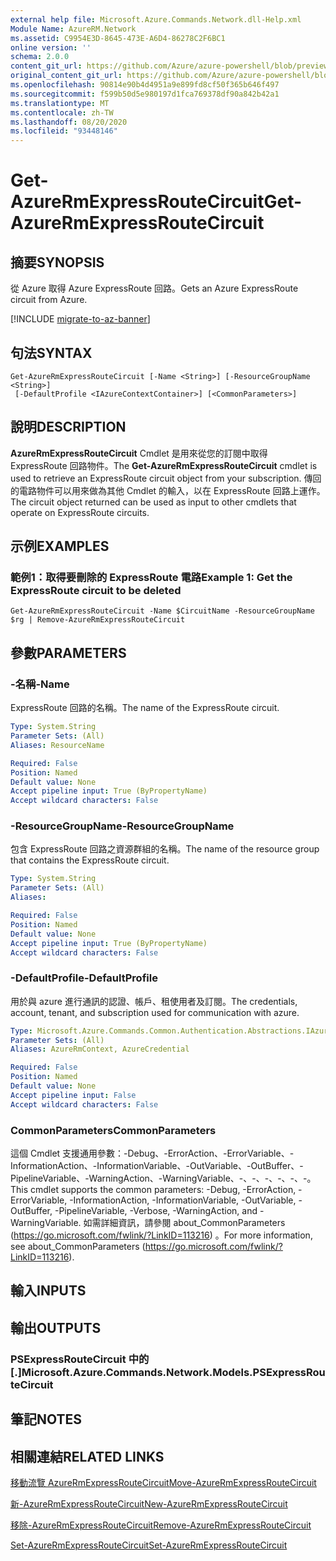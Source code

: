 ```yaml
---
external help file: Microsoft.Azure.Commands.Network.dll-Help.xml
Module Name: AzureRM.Network
ms.assetid: C9954E3D-8645-473E-A6D4-86278C2F6BC1
online version: ''
schema: 2.0.0
content_git_url: https://github.com/Azure/azure-powershell/blob/preview/src/ResourceManager/Network/Commands.Network/help/Get-AzureRmExpressRouteCircuit.md
original_content_git_url: https://github.com/Azure/azure-powershell/blob/preview/src/ResourceManager/Network/Commands.Network/help/Get-AzureRmExpressRouteCircuit.md
ms.openlocfilehash: 90814e90b4d4951a9e899fd8cf50f365b646f497
ms.sourcegitcommit: f599b50d5e980197d1fca769378df90a842b42a1
ms.translationtype: MT
ms.contentlocale: zh-TW
ms.lasthandoff: 08/20/2020
ms.locfileid: "93448146"
---
```

# <span data-ttu-id="fb4eb-101">Get-AzureRmExpressRouteCircuit</span><span class="sxs-lookup"><span data-stu-id="fb4eb-101">Get-AzureRmExpressRouteCircuit</span></span>

## <span data-ttu-id="fb4eb-102">摘要</span><span class="sxs-lookup"><span data-stu-id="fb4eb-102">SYNOPSIS</span></span>
<span data-ttu-id="fb4eb-103">從 Azure 取得 Azure ExpressRoute 回路。</span><span class="sxs-lookup"><span data-stu-id="fb4eb-103">Gets an Azure ExpressRoute circuit from Azure.</span></span>

[!INCLUDE [migrate-to-az-banner](../../includes/migrate-to-az-banner.md)]

## <span data-ttu-id="fb4eb-104">句法</span><span class="sxs-lookup"><span data-stu-id="fb4eb-104">SYNTAX</span></span>

```
Get-AzureRmExpressRouteCircuit [-Name <String>] [-ResourceGroupName <String>]
 [-DefaultProfile <IAzureContextContainer>] [<CommonParameters>]
```

## <span data-ttu-id="fb4eb-105">說明</span><span class="sxs-lookup"><span data-stu-id="fb4eb-105">DESCRIPTION</span></span>
<span data-ttu-id="fb4eb-106">**AzureRmExpressRouteCircuit** Cmdlet 是用來從您的訂閱中取得 ExpressRoute 回路物件。</span><span class="sxs-lookup"><span data-stu-id="fb4eb-106">The **Get-AzureRmExpressRouteCircuit** cmdlet is used to retrieve an ExpressRoute circuit object from your subscription.</span></span> <span data-ttu-id="fb4eb-107">傳回的電路物件可以用來做為其他 Cmdlet 的輸入，以在 ExpressRoute 回路上運作。</span><span class="sxs-lookup"><span data-stu-id="fb4eb-107">The circuit object returned can be used as input to other cmdlets that operate on ExpressRoute circuits.</span></span>

## <span data-ttu-id="fb4eb-108">示例</span><span class="sxs-lookup"><span data-stu-id="fb4eb-108">EXAMPLES</span></span>

### <span data-ttu-id="fb4eb-109">範例1：取得要刪除的 ExpressRoute 電路</span><span class="sxs-lookup"><span data-stu-id="fb4eb-109">Example 1: Get the ExpressRoute circuit to be deleted</span></span>
```
Get-AzureRmExpressRouteCircuit -Name $CircuitName -ResourceGroupName $rg | Remove-AzureRmExpressRouteCircuit
```

## <span data-ttu-id="fb4eb-110">參數</span><span class="sxs-lookup"><span data-stu-id="fb4eb-110">PARAMETERS</span></span>

### <span data-ttu-id="fb4eb-111">-名稱</span><span class="sxs-lookup"><span data-stu-id="fb4eb-111">-Name</span></span>
<span data-ttu-id="fb4eb-112">ExpressRoute 回路的名稱。</span><span class="sxs-lookup"><span data-stu-id="fb4eb-112">The name of the ExpressRoute circuit.</span></span>

```yaml
Type: System.String
Parameter Sets: (All)
Aliases: ResourceName

Required: False
Position: Named
Default value: None
Accept pipeline input: True (ByPropertyName)
Accept wildcard characters: False
```

### <span data-ttu-id="fb4eb-113">-ResourceGroupName</span><span class="sxs-lookup"><span data-stu-id="fb4eb-113">-ResourceGroupName</span></span>
<span data-ttu-id="fb4eb-114">包含 ExpressRoute 回路之資源群組的名稱。</span><span class="sxs-lookup"><span data-stu-id="fb4eb-114">The name of the resource group that contains the ExpressRoute circuit.</span></span>

```yaml
Type: System.String
Parameter Sets: (All)
Aliases: 

Required: False
Position: Named
Default value: None
Accept pipeline input: True (ByPropertyName)
Accept wildcard characters: False
```

### <span data-ttu-id="fb4eb-115">-DefaultProfile</span><span class="sxs-lookup"><span data-stu-id="fb4eb-115">-DefaultProfile</span></span>
<span data-ttu-id="fb4eb-116">用於與 azure 進行通訊的認證、帳戶、租使用者及訂閱。</span><span class="sxs-lookup"><span data-stu-id="fb4eb-116">The credentials, account, tenant, and subscription used for communication with azure.</span></span>

```yaml
Type: Microsoft.Azure.Commands.Common.Authentication.Abstractions.IAzureContextContainer
Parameter Sets: (All)
Aliases: AzureRmContext, AzureCredential

Required: False
Position: Named
Default value: None
Accept pipeline input: False
Accept wildcard characters: False
```

### <span data-ttu-id="fb4eb-117">CommonParameters</span><span class="sxs-lookup"><span data-stu-id="fb4eb-117">CommonParameters</span></span>
<span data-ttu-id="fb4eb-118">這個 Cmdlet 支援通用參數：-Debug、-ErrorAction、-ErrorVariable、-InformationAction、-InformationVariable、-OutVariable、-OutBuffer、-PipelineVariable、-WarningAction、-WarningVariable、-、-、-、-、-、-。</span><span class="sxs-lookup"><span data-stu-id="fb4eb-118">This cmdlet supports the common parameters: -Debug, -ErrorAction, -ErrorVariable, -InformationAction, -InformationVariable, -OutVariable, -OutBuffer, -PipelineVariable, -Verbose, -WarningAction, and -WarningVariable.</span></span> <span data-ttu-id="fb4eb-119">如需詳細資訊，請參閱 about_CommonParameters (https://go.microsoft.com/fwlink/?LinkID=113216) 。</span><span class="sxs-lookup"><span data-stu-id="fb4eb-119">For more information, see about_CommonParameters (https://go.microsoft.com/fwlink/?LinkID=113216).</span></span>

## <span data-ttu-id="fb4eb-120">輸入</span><span class="sxs-lookup"><span data-stu-id="fb4eb-120">INPUTS</span></span>

## <span data-ttu-id="fb4eb-121">輸出</span><span class="sxs-lookup"><span data-stu-id="fb4eb-121">OUTPUTS</span></span>

### <span data-ttu-id="fb4eb-122">PSExpressRouteCircuit 中的 [.]</span><span class="sxs-lookup"><span data-stu-id="fb4eb-122">Microsoft.Azure.Commands.Network.Models.PSExpressRouteCircuit</span></span>

## <span data-ttu-id="fb4eb-123">筆記</span><span class="sxs-lookup"><span data-stu-id="fb4eb-123">NOTES</span></span>

## <span data-ttu-id="fb4eb-124">相關連結</span><span class="sxs-lookup"><span data-stu-id="fb4eb-124">RELATED LINKS</span></span>

[<span data-ttu-id="fb4eb-125">移動流覽 AzureRmExpressRouteCircuit</span><span class="sxs-lookup"><span data-stu-id="fb4eb-125">Move-AzureRmExpressRouteCircuit</span></span>](Move-AzureRmExpressRouteCircuit.md)

[<span data-ttu-id="fb4eb-126">新-AzureRmExpressRouteCircuit</span><span class="sxs-lookup"><span data-stu-id="fb4eb-126">New-AzureRmExpressRouteCircuit</span></span>](New-AzureRmExpressRouteCircuit.md)

[<span data-ttu-id="fb4eb-127">移除-AzureRmExpressRouteCircuit</span><span class="sxs-lookup"><span data-stu-id="fb4eb-127">Remove-AzureRmExpressRouteCircuit</span></span>](Remove-AzureRmExpressRouteCircuit.md)

[<span data-ttu-id="fb4eb-128">Set-AzureRmExpressRouteCircuit</span><span class="sxs-lookup"><span data-stu-id="fb4eb-128">Set-AzureRmExpressRouteCircuit</span></span>](Set-AzureRmExpressRouteCircuit.md)
